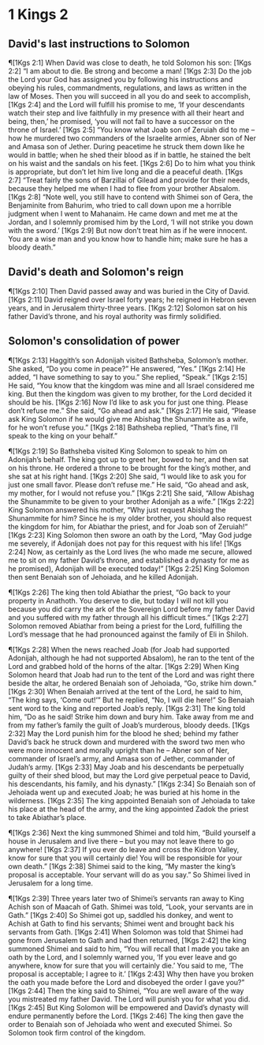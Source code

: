 # 1 Kings 2

## David's last instructions to Solomon
¶[1Kgs 2:1] When David was close to death, he told Solomon his son:
[1Kgs 2:2] “I am about to die. Be strong and become a man!
[1Kgs 2:3] Do the job the Lord your God has assigned you by following his instructions and obeying his rules, commandments, regulations, and laws as written in the law of Moses. Then you will succeed in all you do and seek to accomplish,
[1Kgs 2:4] and the Lord will fulfill his promise to me, ‘If your descendants watch their step and live faithfully in my presence with all their heart and being, then,’ he promised, ‘you will not fail to have a successor on the throne of Israel.’
[1Kgs 2:5] “You know what Joab son of Zeruiah did to me – how he murdered two commanders of the Israelite armies, Abner son of Ner and Amasa son of Jether. During peacetime he struck them down like he would in battle; when he shed their blood as if in battle, he stained the belt on his waist and the sandals on his feet.
[1Kgs 2:6] Do to him what you think is appropriate, but don’t let him live long and die a peaceful death.
[1Kgs 2:7] “Treat fairly the sons of Barzillai of Gilead and provide for their needs, because they helped me when I had to flee from your brother Absalom.
[1Kgs 2:8] “Note well, you still have to contend with Shimei son of Gera, the Benjaminite from Bahurim, who tried to call down upon me a horrible judgment when I went to Mahanaim. He came down and met me at the Jordan, and I solemnly promised him by the Lord, ‘I will not strike you down with the sword.’
[1Kgs 2:9] But now don’t treat him as if he were innocent. You are a wise man and you know how to handle him; make sure he has a bloody death.”

## David's death and Solomon's reign
¶[1Kgs 2:10] Then David passed away and was buried in the City of David.
[1Kgs 2:11] David reigned over Israel forty years; he reigned in Hebron seven years, and in Jerusalem thirty-three years.
[1Kgs 2:12] Solomon sat on his father David’s throne, and his royal authority was firmly solidified.

## Solomon's consolidation of power
¶[1Kgs 2:13] Haggith’s son Adonijah visited Bathsheba, Solomon’s mother. She asked, “Do you come in peace?” He answered, “Yes.”
[1Kgs 2:14] He added, “I have something to say to you.” She replied, “Speak.”
[1Kgs 2:15] He said, “You know that the kingdom was mine and all Israel considered me king. But then the kingdom was given to my brother, for the Lord decided it should be his.
[1Kgs 2:16] Now I’d like to ask you for just one thing. Please don’t refuse me.” She said, “Go ahead and ask.”
[1Kgs 2:17] He said, “Please ask King Solomon if he would give me Abishag the Shunammite as a wife, for he won’t refuse you.”
[1Kgs 2:18] Bathsheba replied, “That’s fine, I’ll speak to the king on your behalf.”

¶[1Kgs 2:19] So Bathsheba visited King Solomon to speak to him on Adonijah’s behalf. The king got up to greet her, bowed to her, and then sat on his throne. He ordered a throne to be brought for the king’s mother, and she sat at his right hand.
[1Kgs 2:20] She said, “I would like to ask you for just one small favor. Please don’t refuse me.” He said, “Go ahead and ask, my mother, for I would not refuse you.”
[1Kgs 2:21] She said, “Allow Abishag the Shunammite to be given to your brother Adonijah as a wife.”
[1Kgs 2:22] King Solomon answered his mother, “Why just request Abishag the Shunammite for him? Since he is my older brother, you should also request the kingdom for him, for Abiathar the priest, and for Joab son of Zeruiah!”
[1Kgs 2:23] King Solomon then swore an oath by the Lord, “May God judge me severely, if Adonijah does not pay for this request with his life!
[1Kgs 2:24] Now, as certainly as the Lord lives (he who made me secure, allowed me to sit on my father David’s throne, and established a dynasty for me as he promised), Adonijah will be executed today!”
[1Kgs 2:25] King Solomon then sent Benaiah son of Jehoiada, and he killed Adonijah.

¶[1Kgs 2:26] The king then told Abiathar the priest, “Go back to your property in Anathoth. You deserve to die, but today I will not kill you because you did carry the ark of the Sovereign Lord before my father David and you suffered with my father through all his difficult times.”
[1Kgs 2:27] Solomon removed Abiathar from being a priest for the Lord, fulfilling the Lord’s message that he had pronounced against the family of Eli in Shiloh.

¶[1Kgs 2:28] When the news reached Joab (for Joab had supported Adonijah, although he had not supported Absalom), he ran to the tent of the Lord and grabbed hold of the horns of the altar.
[1Kgs 2:29] When King Solomon heard that Joab had run to the tent of the Lord and was right there beside the altar, he ordered Benaiah son of Jehoiada, “Go, strike him down.”
[1Kgs 2:30] When Benaiah arrived at the tent of the Lord, he said to him, “The king says, ‘Come out!’” But he replied, “No, I will die here!” So Benaiah sent word to the king and reported Joab’s reply.
[1Kgs 2:31] The king told him, “Do as he said! Strike him down and bury him. Take away from me and from my father’s family the guilt of Joab’s murderous, bloody deeds.
[1Kgs 2:32] May the Lord punish him for the blood he shed; behind my father David’s back he struck down and murdered with the sword two men who were more innocent and morally upright than he – Abner son of Ner, commander of Israel’s army, and Amasa son of Jether, commander of Judah’s army.
[1Kgs 2:33] May Joab and his descendants be perpetually guilty of their shed blood, but may the Lord give perpetual peace to David, his descendants, his family, and his dynasty.”
[1Kgs 2:34] So Benaiah son of Jehoiada went up and executed Joab; he was buried at his home in the wilderness.
[1Kgs 2:35] The king appointed Benaiah son of Jehoiada to take his place at the head of the army, and the king appointed Zadok the priest to take Abiathar’s place.

¶[1Kgs 2:36] Next the king summoned Shimei and told him, “Build yourself a house in Jerusalem and live there – but you may not leave there to go anywhere!
[1Kgs 2:37] If you ever do leave and cross the Kidron Valley, know for sure that you will certainly die! You will be responsible for your own death.”
[1Kgs 2:38] Shimei said to the king, “My master the king’s proposal is acceptable. Your servant will do as you say.” So Shimei lived in Jerusalem for a long time.

¶[1Kgs 2:39] Three years later two of Shimei’s servants ran away to King Achish son of Maacah of Gath. Shimei was told, “Look, your servants are in Gath.”
[1Kgs 2:40] So Shimei got up, saddled his donkey, and went to Achish at Gath to find his servants; Shimei went and brought back his servants from Gath.
[1Kgs 2:41] When Solomon was told that Shimei had gone from Jerusalem to Gath and had then returned,
[1Kgs 2:42] the king summoned Shimei and said to him, “You will recall that I made you take an oath by the Lord, and I solemnly warned you, ‘If you ever leave and go anywhere, know for sure that you will certainly die.’ You said to me, ‘The proposal is acceptable; I agree to it.’
[1Kgs 2:43] Why then have you broken the oath you made before the Lord and disobeyed the order I gave you?”
[1Kgs 2:44] Then the king said to Shimei, “You are well aware of the way you mistreated my father David. The Lord will punish you for what you did.
[1Kgs 2:45] But King Solomon will be empowered and David’s dynasty will endure permanently before the Lord.
[1Kgs 2:46] The king then gave the order to Benaiah son of Jehoiada who went and executed Shimei. So Solomon took firm control of the kingdom.
